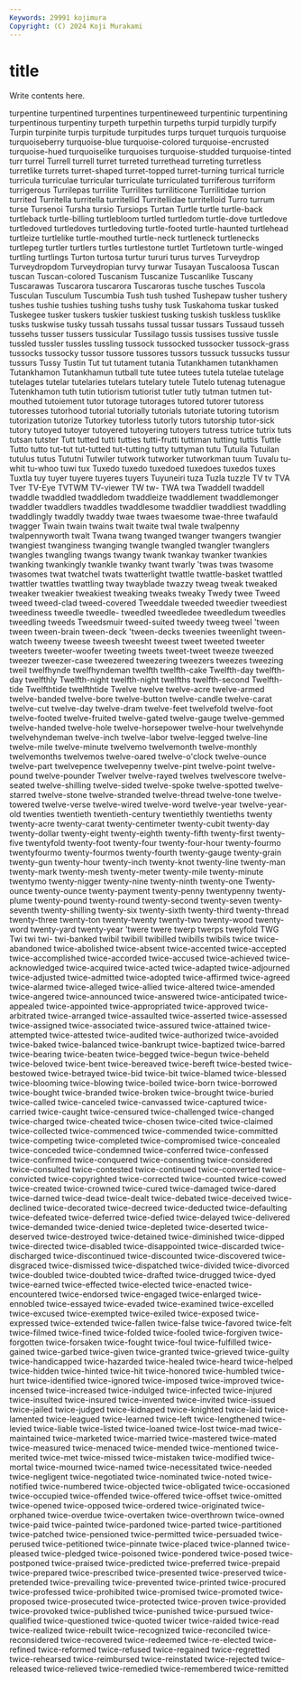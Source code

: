```yaml
---
Keywords: 29991 kojimura
Copyright: (C) 2024 Koji Murakami
---
```


# title

Write contents here.



turpentine turpentined turpentines turpentineweed turpentinic
turpentining turpentinous turpentiny turpeth turpethin turpeths turpid turpidly turpify Turpin
turpinite turpis turpitude turpitudes turps turquet turquois turquoise turquoiseberry turquoise-blue
turquoise-colored turquoise-encrusted turquoise-hued turquoiselike turquoises turquoise-studded turquoise-tinted turr turrel Turrell
turrell turret turreted turrethead turreting turretless turretlike turrets turret-shaped turret-topped
turret-turning turrical turricle turricula turriculae turricular turriculate turriculated turriferous turriform
turrigerous Turrilepas turrilite Turrilites turriliticone Turrilitidae turrion turrited Turritella turritella
turritellid Turritellidae turritelloid Turro turrum turse Tursenoi Tursha tursio Tursiops
Turtan Turtle turtle turtle-back turtleback turtle-billing turtlebloom turtled turtledom turtle-dove
turtledove turtledoved turtledoves turtledoving turtle-footed turtle-haunted turtlehead turtleize turtlelike turtle-mouthed
turtle-neck turtleneck turtlenecks turtlepeg turtler turtlers turtles turtlestone turtlet Turtletown
turtle-winged turtling turtlings Turton turtosa turtur tururi turus turves Turveydrop
Turveydropdom Turveydropian turvy turwar Tusayan Tuscaloosa Tuscan tuscan Tuscan-colored Tuscanism
Tuscanize Tuscanlike Tuscany Tuscarawas Tuscarora tuscarora Tuscaroras tusche tusches Tuscola
Tusculan Tusculum Tuscumbia Tush tush tushed Tushepaw tusher tushery tushes
tushie tushies tushing tushs tushy tusk Tuskahoma tuskar tusked Tuskegee
tusker tuskers tuskier tuskiest tusking tuskish tuskless tusklike tusks tuskwise
tusky tussah tussahs tussal tussar tussars Tussaud tusseh tussehs tusser
tussers tussicular Tussilago tussis tussises tussive tussle tussled tussler tussles
tussling tussock tussocked tussocker tussock-grass tussocks tussocky tussor tussore tussores
tussors tussuck tussucks tussur tussurs Tussy Tustin Tut tut tutament
tutania Tutankhamen tutankhamen Tutankhamon Tutankhamun tutball tute tutee tutees tutela
tutelae tutelage tutelages tutelar tutelaries tutelars tutelary tutele Tutelo tutenag
tutenague Tutenkhamon tuth tutin tutiorism tutiorist tutler tutly tutman tutmen
tut-mouthed tutoiement tutor tutorage tutorages tutored tutorer tutoress tutoresses tutorhood
tutorial tutorially tutorials tutoriate tutoring tutorism tutorization tutorize Tutorkey tutorless
tutorly tutors tutorship tutor-sick tutory tutoyed tutoyer tutoyered tutoyering tutoyers
tutress tutrice tutrix tuts tutsan tutster Tutt tutted tutti tutties
tutti-frutti tuttiman tutting tuttis Tuttle Tutto tutto tut-tut tut-tutted tut-tutting
tutty tuttyman tutu Tutuila Tutuilan tutulus tutus Tututni Tutwiler tutwork
tutworker tutworkman tuum Tuvalu tu-whit tu-whoo tuwi tux Tuxedo tuxedo
tuxedoed tuxedoes tuxedos tuxes Tuxtla tuy tuyer tuyere tuyeres tuyers
Tuyuneiri tuza Tuzla tuzzle TV tv TVA Tver TV-Eye TVTWM
TV-viewer TW tw- TWA twa Twaddell twaddell twaddle twaddled twaddledom
twaddleize twaddlement twaddlemonger twaddler twaddlers twaddles twaddlesome twaddlier twaddliest twaddling
twaddlingly twaddly twaddy twae twaes twaesome twae-three twafauld twagger Twain
twain twains twait twaite twal twale twalpenny twalpennyworth twalt Twana
twang twanged twanger twangers twangier twangiest twanginess twanging twangle twangled
twangler twanglers twangles twangling twangs twangy twank twankay twanker twankies
twanking twankingly twankle twanky twant twarly 'twas twas twasome twasomes
twat twatchel twats twatterlight twattle twattle-basket twattled twattler twattles twattling
tway twayblade twazzy tweag tweak tweaked tweaker tweakier tweakiest tweaking
tweaks tweaky Twedy twee Tweed tweed tweed-clad tweed-covered Tweeddale tweeded
tweedier tweediest tweediness tweedle tweedle- tweedled tweedledee tweedledum tweedles tweedling
tweeds Tweedsmuir tweed-suited tweedy tweeg tweel 'tween tween tween-brain tween-deck
'tween-decks tweenies tweenlight tween-watch tweeny tweese tweesh tweesht tweest tweet
tweeted tweeter tweeters tweeter-woofer tweeting tweets tweet-tweet tweeze tweezed tweezer
tweezer-case tweezered tweezering tweezers tweezes tweezing tweil twelfhynde twelfhyndeman twelfth
twelfth-cake Twelfth-day twelfth-day twelfthly Twelfth-night twelfth-night twelfths twelfth-second Twelfth-tide Twelfthtide
twelfthtide Twelve twelve twelve-acre twelve-armed twelve-banded twelve-bore twelve-button twelve-candle twelve-carat
twelve-cut twelve-day twelve-dram twelve-feet twelvefold twelve-foot twelve-footed twelve-fruited twelve-gated twelve-gauge
twelve-gemmed twelve-handed twelve-hole twelve-horsepower twelve-hour twelvehynde twelvehyndeman twelve-inch twelve-labor twelve-legged
twelve-line twelve-mile twelve-minute twelvemo twelvemonth twelve-monthly twelvemonths twelvemos twelve-oared twelve-o'clock
twelve-ounce twelve-part twelvepence twelvepenny twelve-pint twelve-point twelve-pound twelve-pounder Twelver twelve-rayed
twelves twelvescore twelve-seated twelve-shilling twelve-sided twelve-spoke twelve-spotted twelve-starred twelve-stone twelve-stranded
twelve-thread twelve-tone twelve-towered twelve-verse twelve-wired twelve-word twelve-year twelve-year-old twenties twentieth
twentieth-century twentiethly twentieths twenty twenty-acre twenty-carat twenty-centimeter twenty-cubit twenty-day twenty-dollar
twenty-eight twenty-eighth twenty-fifth twenty-first twenty-five twentyfold twenty-foot twenty-four twenty-four-hour twenty-fourmo
twentyfourmo twenty-fourmos twenty-fourth twenty-gauge twenty-grain twenty-gun twenty-hour twenty-inch twenty-knot twenty-line
twenty-man twenty-mark twenty-mesh twenty-meter twenty-mile twenty-minute twentymo twenty-nigger twenty-nine twenty-ninth
twenty-one Twenty-ounce twenty-ounce twenty-payment twenty-penny twentypenny twenty-plume twenty-pound twenty-round twenty-second
twenty-seven twenty-seventh twenty-shilling twenty-six twenty-sixth twenty-third twenty-thread twenty-three twenty-ton twenty-twenty
twenty-two twenty-wood twenty-word twenty-yard twenty-year 'twere twere twerp twerps tweyfold
TWG Twi twi twi- twi-banked twibil twibill twibilled twibills twibils
twice twice-abandoned twice-abolished twice-absent twice-accented twice-accepted twice-accomplished twice-accorded twice-accused twice-achieved
twice-acknowledged twice-acquired twice-acted twice-adapted twice-adjourned twice-adjusted twice-admitted twice-adopted twice-affirmed twice-agreed
twice-alarmed twice-alleged twice-allied twice-altered twice-amended twice-angered twice-announced twice-answered twice-anticipated twice-appealed
twice-appointed twice-appropriated twice-approved twice-arbitrated twice-arranged twice-assaulted twice-asserted twice-assessed twice-assigned twice-associated
twice-assured twice-attained twice-attempted twice-attested twice-audited twice-authorized twice-avoided twice-baked twice-balanced twice-bankrupt
twice-baptized twice-barred twice-bearing twice-beaten twice-begged twice-begun twice-beheld twice-beloved twice-bent twice-bereaved
twice-bereft twice-bested twice-bestowed twice-betrayed twice-bid twice-bit twice-blamed twice-blessed twice-blooming twice-blowing
twice-boiled twice-born twice-borrowed twice-bought twice-branded twice-broken twice-brought twice-buried twice-called twice-canceled
twice-canvassed twice-captured twice-carried twice-caught twice-censured twice-challenged twice-changed twice-charged twice-cheated twice-chosen
twice-cited twice-claimed twice-collected twice-commenced twice-commended twice-committed twice-competing twice-completed twice-compromised twice-concealed
twice-conceded twice-condemned twice-conferred twice-confessed twice-confirmed twice-conquered twice-consenting twice-considered twice-consulted twice-contested
twice-continued twice-converted twice-convicted twice-copyrighted twice-corrected twice-counted twice-cowed twice-created twice-crowned twice-cured
twice-damaged twice-dared twice-darned twice-dead twice-dealt twice-debated twice-deceived twice-declined twice-decorated twice-decreed
twice-deducted twice-defaulting twice-defeated twice-deferred twice-defied twice-delayed twice-delivered twice-demanded twice-denied twice-depleted
twice-deserted twice-deserved twice-destroyed twice-detained twice-diminished twice-dipped twice-directed twice-disabled twice-disappointed twice-discarded
twice-discharged twice-discontinued twice-discounted twice-discovered twice-disgraced twice-dismissed twice-dispatched twice-divided twice-divorced twice-doubled
twice-doubted twice-drafted twice-drugged twice-dyed twice-earned twice-effected twice-elected twice-enacted twice-encountered twice-endorsed
twice-engaged twice-enlarged twice-ennobled twice-essayed twice-evaded twice-examined twice-excelled twice-excused twice-exempted twice-exiled
twice-exposed twice-expressed twice-extended twice-fallen twice-false twice-favored twice-felt twice-filmed twice-fined twice-folded
twice-fooled twice-forgiven twice-forgotten twice-forsaken twice-fought twice-foul twice-fulfilled twice-gained twice-garbed twice-given
twice-granted twice-grieved twice-guilty twice-handicapped twice-hazarded twice-healed twice-heard twice-helped twice-hidden twice-hinted
twice-hit twice-honored twice-humbled twice-hurt twice-identified twice-ignored twice-imposed twice-improved twice-incensed twice-increased
twice-indulged twice-infected twice-injured twice-insulted twice-insured twice-invented twice-invited twice-issued twice-jailed twice-judged
twice-kidnaped twice-knighted twice-laid twice-lamented twice-leagued twice-learned twice-left twice-lengthened twice-levied twice-liable
twice-listed twice-loaned twice-lost twice-mad twice-maintained twice-marketed twice-married twice-mastered twice-mated twice-measured
twice-menaced twice-mended twice-mentioned twice-merited twice-met twice-missed twice-mistaken twice-modified twice-mortal twice-mourned
twice-named twice-necessitated twice-needed twice-negligent twice-negotiated twice-nominated twice-noted twice-notified twice-numbered twice-objected
twice-obligated twice-occasioned twice-occupied twice-offended twice-offered twice-offset twice-omitted twice-opened twice-opposed twice-ordered
twice-originated twice-orphaned twice-overdue twice-overtaken twice-overthrown twice-owned twice-paid twice-painted twice-pardoned twice-parted
twice-partitioned twice-patched twice-pensioned twice-permitted twice-persuaded twice-perused twice-petitioned twice-pinnate twice-placed twice-planned
twice-pleased twice-pledged twice-poisoned twice-pondered twice-posed twice-postponed twice-praised twice-predicted twice-preferred twice-prepaid
twice-prepared twice-prescribed twice-presented twice-preserved twice-pretended twice-prevailing twice-prevented twice-printed twice-procured twice-professed
twice-prohibited twice-promised twice-promoted twice-proposed twice-prosecuted twice-protected twice-proven twice-provided twice-provoked twice-published
twice-punished twice-pursued twice-qualified twice-questioned twice-quoted twicer twice-raided twice-read twice-realized twice-rebuilt
twice-recognized twice-reconciled twice-reconsidered twice-recovered twice-redeemed twice-re-elected twice-refined twice-reformed twice-refused twice-regained
twice-regretted twice-rehearsed twice-reimbursed twice-reinstated twice-rejected twice-released twice-relieved twice-remedied twice-remembered twice-remitted
